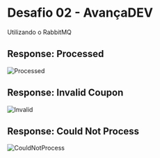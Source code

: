 # Desafio 02 - AvançaDEV
Utilizando o RabbitMQ
## Response: Processed
![Processed](https://user-images.githubusercontent.com/45896324/98453055-ccec0280-2133-11eb-8106-70d83df3778e.png)

## Response: Invalid Coupon
![Invalid](https://user-images.githubusercontent.com/45896324/98453120-5996c080-2134-11eb-98fa-3f9d8f1e65c2.png)

## Response: Could Not Process
![CouldNotProcess](https://user-images.githubusercontent.com/45896324/98453147-b8f4d080-2134-11eb-95bb-219b5ea295b2.png)

